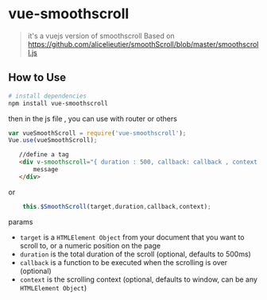 # vue-smoothscroll

> it&#x27;s a vuejs version of smoothscroll Based on https://github.com/alicelieutier/smoothScroll/blob/master/smoothscroll.js

## How to Use

``` bash
# install dependencies
npm install vue-smoothscroll
```
then in the js file , you can use with router or others
``` javascript
var vueSmoothScroll = require('vue-smoothscroll');
Vue.use(vueSmoothScroll);

```

```html
   //define a tag
   <div v-smoothscroll="{ duration : 500, callback: callback , context : undefined }" class="message">
       message
   </div>
```

or

```javascript
    this.$SmoothScroll(target,duration,callback,context);
```
params
* `target` is a `HTMLElement Object` from your document that you want to scroll to, or a numeric position on the page
* `duration` is the total duration of the scroll (optional, defaults to 500ms)
* `callback` is a function to be executed when the scrolling is over (optional)
* `context` is the scrolling context (optional, defaults to window, can be any `HTMLElement Object`)
